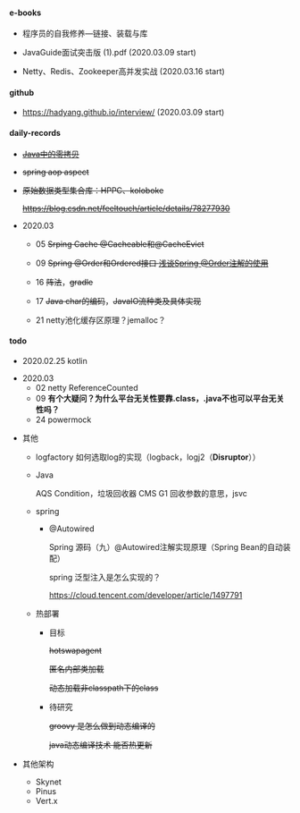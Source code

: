 #### e-books

* 程序员的自我修养—链接、装载与库

* JavaGuide面试突击版 (1).pdf (2020.03.09 start)

* Netty、Redis、Zookeeper高并发实战 (2020.03.16 start)



#### github

* https://hadyang.github.io/interview/ (2020.03.09 start)



#### daily-records

- ~~[Java中的零拷贝](https://www.jianshu.com/p/2fd2f03b4cc3)~~

- ~~spring aop aspect~~

- ~~原始数据类型集合库：HPPC、koloboke~~

  ~~https://blog.csdn.net/feeltouch/article/details/78277930~~

- 2020.03

  - 05 ~~Srping Cache @Cacheable和@CacheEvict~~
  - 09 ~~Spring @Order和Ordered接口 [浅谈Spring @Order注解的使用](https://www.cnblogs.com/muxi0407/p/11611098.html)~~
  - 16 ~~阵法~~，~~gradle~~
  - 17 ~~Java char的编码~~，~~JavaIO流种类及具体实现~~
  
  - 21 netty池化缓存区原理？jemalloc？

#### todo

* 2020.02.25 kotlin

- 2020.03
  - 02 netty ReferenceCounted
  - 09 **有个大疑问？为什么平台无关性要靠.class，.java不也可以平台无关性吗？**
  - 24 powermock

* 其他

  * logfactory 如何选取log的实现（logback，logj2（**Disruptor**））

  * Java

    AQS Condition，垃圾回收器 CMS G1 回收参数的意思，jsvc

  * spring

    - @Autowired

      Spring 源码（九）@Autowired注解实现原理（Spring Bean的自动装配）

      spring 泛型注入是怎么实现的？

      https://cloud.tencent.com/developer/article/1497791

  * 热部署

    * 目标

      ~~hotswapagent~~

      ~~匿名内部类加载~~

      ~~动态加载非classpath下的class~~

    * 待研究

      ~~groovy 是怎么做到动态编译的~~

      ~~java动态编译技术 能否热更新~~

* 其他架构
  * Skynet
  * Pinus
  * Vert.x